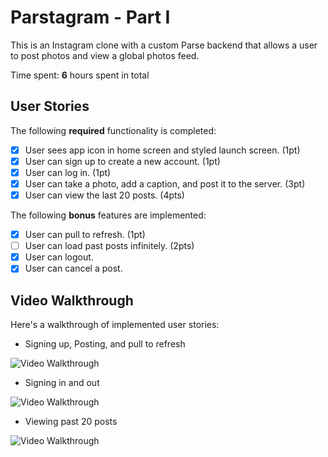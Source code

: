 # Parstagram - Part I

This is an Instagram clone with a custom Parse backend that allows a user to post photos and view a global photos feed.

Time spent: **6** hours spent in total

## User Stories

The following **required** functionality is completed:

- [x] User sees app icon in home screen and styled launch screen. (1pt)
- [x] User can sign up to create a new account. (1pt)
- [x] User can log in. (1pt)
- [x] User can take a photo, add a caption, and post it to the server. (3pt)
- [x] User can view the last 20 posts. (4pts)

The following **bonus** features are implemented:

- [x] User can pull to refresh. (1pt)
- [ ] User can load past posts infinitely. (2pts)
- [x] User can logout.
- [x] User can cancel a post.

## Video Walkthrough

Here's a walkthrough of implemented user stories:

- Signing up, Posting, and pull to refresh

<img src='https://media.giphy.com/media/xXptNldtFtmd2GaCap/giphy.gif' title='Signing up, Posting, and pull to refresh' width='' alt='Video Walkthrough' />

- Signing in and out

<img src='https://media.giphy.com/media/8aUuqBApOX7IvEULH6/giphy.gif' title='Signing in and out' width='' alt='Video Walkthrough' />

- Viewing past 20 posts

<img src='https://media.giphy.com/media/n51YqTxBVIt3PEdeNc/giphy.gif' title='Viewing past 20 posts' width='' alt='Video Walkthrough' />
